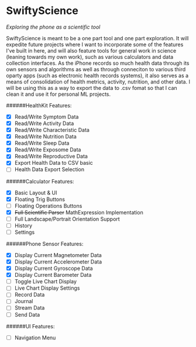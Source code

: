 # SwiftyScience
 *Exploring the phone as a scientific tool*

SwiftyScience is meant to be a one part tool and one part exploration. It will expedite future projects where I want to incorporate some of the features I've built in here, and will also feature tools for general work in science (leaning towards my own work), such as various calculators and data collection interfaces. As the iPhone records so much health data through its own sensors and algorithms as well as through conneciton to various third oparty apps (such as electronic health records systems), it also serves as a means of consolidation of health metrics, activity, nutrition, and other data. I will be using this as a way to export the data to .csv fomat so that I can clean it and use it for personal ML projects.

######HealthKit Features:
- [x] Read/Write Symptom Data
- [x] Read/Write Activity Data
- [x] Read/Write Characteristic Data
- [x] Read/Write Nutrition Data
- [x] Read/Write Sleep Data
- [x] Read/Write Exposome Data
- [x] Read/Write Reproductive Data
- [x] Export Health Data to CSV basic
- [ ] Health Data Export Selection

######Calculator Features:
- [x] Basic Layout & UI
- [x] Floating Trig Buttons
- [ ] Floating Operations Buttons
- [x] ~~Full Scientific Parser~~ MathExpression Implementation
- [ ] Full Landscape/Portrait Orientation Support
- [ ] History
- [ ] Settings

######Phone Sensor Features:
- [x] Display Current Magnetometer Data
- [x] Display Current Accelerometer Data
- [x] Display Current Gyroscope Data
- [x] Display Current Barometer Data
- [ ] Toggle Live Chart Display
- [ ] Live Chart Display Settings
- [ ] Record Data
- [ ] Journal
- [ ] Stream Data
- [ ] Send Data

######UI Features:
- [ ] Navigation Menu

